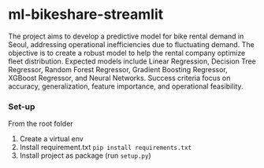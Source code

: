# ml-bikeshare-streamlit

The project aims to develop a predictive model for bike rental demand in Seoul, addressing operational inefficiencies due to fluctuating demand. The objective is to create a robust model to help the rental company optimize fleet distribution. Expected models include Linear Regression, Decision Tree Regressor, Random Forest Regressor, Gradient Boosting Regressor, XGBoost Regressor, and Neural Networks. Success criteria focus on accuracy, generalization, feature importance, and operational feasibility.

### Set-up
From the root folder
1. Create a virtual env
2. Install requirement.txt `pip install requirements.txt`
3. Install project as package (run `setup.py`)
